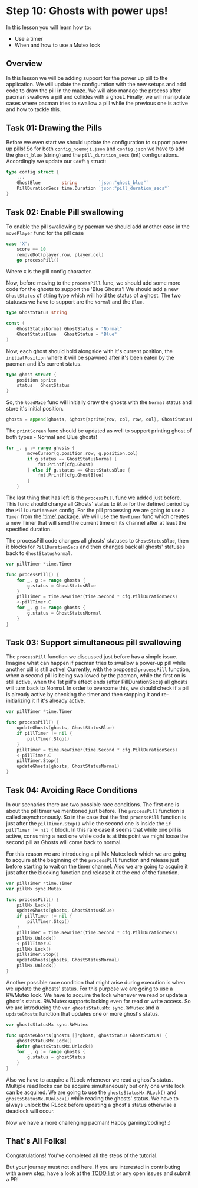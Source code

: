 # Step 10: Ghosts with power ups!

In this lesson you will learn how to:

- Use a timer 
- When and how to use a Mutex lock

## Overview

In this lesson we will be adding support for the power up pill to the application. We will update the configuration with the new setups and add code to draw the pill in the maze. We will also manage the process after pacman swallows a pill and collides with a ghost. Finally, we will manipulate cases where pacman tries to swallow a pill while the previous one is active and how to tackle this.

## Task 01: Drawing the Pills
Before we even start we should update the configuration to support power up pills! So for both `config_noemoji.json` and `config.json` we have to add the `ghost_blue` (string) and the `pill_duration_secs` (int) configurations.
Accordingly we update our `Config` struct:
```go
type config struct {
    ...
	GhostBlue        string        `json:"ghost_blue"`
	PillDurationSecs time.Duration `json:"pill_duration_secs"`
}
```

## Task 02: Enable Pill swallowing
To enable the pill swallowing by pacman we should add another case in the `movePlayer` func for the pill case
```go
case 'X':
	score += 10
	removeDot(player.row, player.col)
	go processPill()
```
Where `X` is the pill config character. 

Now, before moving to the `processPill` func, we should add some more code for the ghosts to support the 'Blue Ghosts'! We should add a new `GhostStatus` of string type which will hold the status of a ghost. The two statuses we have to support are the `Normal` and the `Blue`.


```go
type GhostStatus string

const (
	GhostStatusNormal GhostStatus = "Normal"
	GhostStatusBlue   GhostStatus = "Blue"
)
```

Now, each ghost should hold alongside with it's current position, the `initialPosition` where it will be spawned after it's been eaten by the pacman and it's current status.

```go
type ghost struct {
	position sprite
	status   GhostStatus
}
```
So, the `loadMaze` func will initially draw the ghosts with the `Normal` status and store it's initial position.

```go
ghosts = append(ghosts, &ghost{sprite{row, col, row, col}, GhostStatusNormal})
```

The `printScreen` func should be updated as well to support printing ghost of both types - Normal and Blue ghosts!

```go
for _, g := range ghosts {
		moveCursor(g.position.row, g.position.col)
		if g.status == GhostStatusNormal {
			fmt.Printf(cfg.Ghost)
		} else if g.status == GhostStatusBlue {
			fmt.Printf(cfg.GhostBlue)
		}
	}
```

The last thing that has left is the `processPill` func we added just before. This func should change all Ghosts' status to `Blue` for the defined period by the `PillDurationSecs` config.
For the pill processing  we are going to use a `Timer` from the ['time' package](https://golang.org/pkg/time/). We will use the `NewTimer` func which creates a new Timer that will send the current time on its channel after at least the specified duration.

The processPill code changes all ghosts' statuses to `GhostStatusBlue`, then it blocks for `PillDurationSecs` and then changes back all ghosts' statuses back to `GhostStatusNormal`.

```go
var pillTimer *time.Timer

func processPill() {
	for _, g := range ghosts {
		g.status = GhostStatusBlue
	}
	pillTimer = time.NewTimer(time.Second * cfg.PillDurationSecs)
	<-pillTimer.C
    for _, g := range ghosts {
		g.status = GhostStatusNormal
    }
}
```

## Task 03: Support simultaneous pill swallowing
The `processPill` function we discussed just before has a simple issue. Imagine what can happen if pacman tries to swallow a power-up pill while another pill is still active! Currently, with the proposed `processPill` function, when a second pill is being swallowed by the pacman, while the first on is still active, when the 1st pill's effect ends (after PillDurationSecs) all ghosts will turn back to Normal. In order to overcome this, we should check if a pill is already active by checking the timer and then stopping it and re-initializing it if it's already active.

```go
var pillTimer *time.Timer

func processPill() {
	updateGhosts(ghosts, GhostStatusBlue)
	if pillTimer != nil {
		pillTimer.Stop()
	}
	pillTimer = time.NewTimer(time.Second * cfg.PillDurationSecs)
	<-pillTimer.C
	pillTimer.Stop()
	updateGhosts(ghosts, GhostStatusNormal)
}
```

## Task 04: Avoiding Race Conditions
In our scenarios there are two possible race conditions. The first one is about the pill timer we mentioned just before. The `processPill` function is called asynchronously. So in the case that the first `processPill` function is just after the `pillTimer.Stop()` while the second one is inside the `if pillTimer != nil {` block. In this rare case it seems that while one pill is active, consuming a next one while code is at this point we might loose the second pill as Ghosts will come back to normal. 

For this reason we are introducing a pillMx Mutex lock which we are going to acquire at the beginning of the `processPill` function and release just before starting to wait on the timer channel. Also we are going to acquire it just after the blocking function and release it at the end of the function.

```go
var pillTimer *time.Timer
var pillMx sync.Mutex

func processPill() {
	pillMx.Lock()
	updateGhosts(ghosts, GhostStatusBlue)
	if pillTimer != nil {
		pillTimer.Stop()
	}
	pillTimer = time.NewTimer(time.Second * cfg.PillDurationSecs)
	pillMx.Unlock()
	<-pillTimer.C
	pillMx.Lock()
	pillTimer.Stop()
	updateGhosts(ghosts, GhostStatusNormal)
	pillMx.Unlock()
}
```

Another possible race condition that might arise during execution is when we update the ghosts' status. For this purpose we are going to use a RWMutex lock. We have to acquire the lock whenever we read or update a ghost's status. RWMutex supports locking even for read or write access. So we are introducing the `var ghostsStatusMx sync.RWMutex` and a `updateGhosts` function that updates one or more ghost's status.

```go 
var ghostsStatusMx sync.RWMutex

func updateGhosts(ghosts []*ghost, ghostStatus GhostStatus) {
	ghostsStatusMx.Lock()
	defer ghostsStatusMx.Unlock()
	for _, g := range ghosts {
		g.status = ghostStatus
	}
}
```

Also we have to acquire a RLock whenever we read a ghost's status. Multiple read locks can be acquire simultaneously but only one write lock can be acquired. We are going to use the `ghostsStatusMx.RLock()` and `ghostsStatusMx.RUnlock()` while reading the ghosts' status. We have to always unlock the RLock before updating a ghost's status otherwise a deadlock will occur.

Now we have a more challenging pacman! Happy gaming/coding! :) 

## That's All Folks!

Congratulations! You've completed all the steps of the tutorial.

But your journey must not end here. If you are interested in contributing with a new step, have a look at the [TODO list](../TODO.md) or any open issues and submit a PR!
